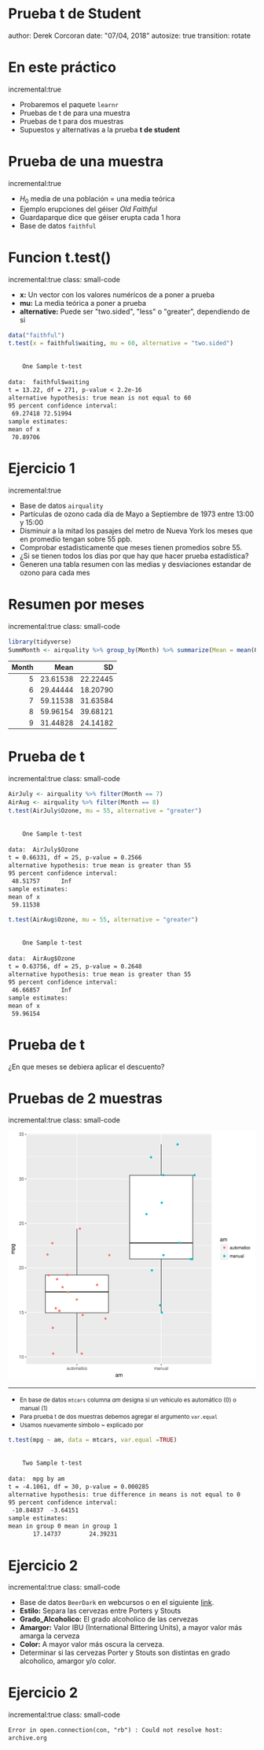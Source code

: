 <style>
.reveal h1, .reveal h2, .reveal h3 {
  word-wrap: normal;
  -moz-hyphens: none;
}
</style>

<style>
.small-code pre code {
  font-size: 1em;
}
</style>

Prueba t de Student
========================================================
author: Derek Corcoran
date: "07/04, 2018"
autosize: true
transition: rotate




En este práctico
========================================================
incremental:true

* Probaremos el paquete `learnr`
* Pruebas de t de para una muestra
* Pruebas de t para dos muestras
* Supuestos y alternativas a la prueba **t de student**

Prueba de una muestra
========================================================
incremental:true

* $H_0$ media de una población = una media teórica 
* Ejemplo erupciones del géiser *Old Faithful*
* Guardaparque dice que géiser erupta cada 1 hora
* Base de datos `faithful`

Funcion t.test()
==============
incremental:true
class: small-code

* **x:** Un vector con los valores numéricos de a poner a prueba
* **mu:** La media teórica a poner a prueba
* **alternative:** Puede ser "two.sided", "less" o "greater", dependiendo de si 


```r
data("faithful")
t.test(x = faithful$waiting, mu = 60, alternative = "two.sided")
```

```

	One Sample t-test

data:  faithful$waiting
t = 13.22, df = 271, p-value < 2.2e-16
alternative hypothesis: true mean is not equal to 60
95 percent confidence interval:
 69.27418 72.51994
sample estimates:
mean of x 
 70.89706 
```

Ejercicio 1
=============
incremental:true

* Base de datos `airquality` 
* Partículas de ozono cada día de Mayo a Septiembre de 1973 entre 13:00 y 15:00
* Disminuir a la mitad los pasajes del metro de Nueva York los meses que en promedio tengan sobre 55 ppb. 
* Comprobar estadisticamente que meses tienen promedios sobre 55.
* ¿Si se tienen todos los días por que hay que hacer prueba estadística?
* Generen una tabla resumen con las medias y desviaciones estandar de ozono para cada mes

Resumen por meses
===========
incremental:true
class: small-code


```r
library(tidyverse)
SummMonth <- airquality %>% group_by(Month) %>% summarize(Mean = mean(Ozone, na.rm = TRUE), SD = sd(Ozone, na.rm = TRUE))
```


| Month|     Mean|       SD|
|-----:|--------:|--------:|
|     5| 23.61538| 22.22445|
|     6| 29.44444| 18.20790|
|     7| 59.11538| 31.63584|
|     8| 59.96154| 39.68121|
|     9| 31.44828| 24.14182|

Prueba de t
===========
incremental:true
class: small-code


```r
AirJuly <- airquality %>% filter(Month == 7)
AirAug <- airquality %>% filter(Month == 8)
t.test(AirJuly$Ozone, mu = 55, alternative = "greater")
```

```

	One Sample t-test

data:  AirJuly$Ozone
t = 0.66331, df = 25, p-value = 0.2566
alternative hypothesis: true mean is greater than 55
95 percent confidence interval:
 48.51757      Inf
sample estimates:
mean of x 
 59.11538 
```

```r
t.test(AirAug$Ozone, mu = 55, alternative = "greater")
```

```

	One Sample t-test

data:  AirAug$Ozone
t = 0.63756, df = 25, p-value = 0.2648
alternative hypothesis: true mean is greater than 55
95 percent confidence interval:
 46.66857      Inf
sample estimates:
mean of x 
 59.96154 
```

Prueba de t
===========

¿En que meses se debiera aplicar el descuento?

Pruebas de 2 muestras
========
incremental:true
class: small-code

![plot of chunk unnamed-chunk-5](Practico5-figure/unnamed-chunk-5-1.png)

***

* <small>En base de datos `mtcars` columna *am* designa si un vehiculo es automático (0) o manual (1)</small> 
* <small>Para prueba t de dos muestras debemos agregar el argumento `var.equal`</small>
* <small>Usamos nuevamente simbolo ~ explicado por</small>


```r
t.test(mpg ~ am, data = mtcars, var.equal =TRUE)
```

```

	Two Sample t-test

data:  mpg by am
t = -4.1061, df = 30, p-value = 0.000285
alternative hypothesis: true difference in means is not equal to 0
95 percent confidence interval:
 -10.84837  -3.64151
sample estimates:
mean in group 0 mean in group 1 
       17.14737        24.39231 
```


Ejercicio 2
===========
incremental:true
class: small-code

* Base de datos `BeerDark` en webcursos o en el siguiente [link](https://archive.org/download/BeerDark/BeerDark.csv). 
* **Estilo:** Separa las cervezas entre Porters y Stouts
* **Grado_Alcoholico:** El grado alcoholico de las cervezas
* **Amargor:** Valor IBU (International Bittering Units), a mayor valor más amarga la cerveza
* **Color:** A mayor valor más oscura la cerveza.
* Determinar si las cervezas Porter y Stouts son distintas en grado alcoholico, amargor y/o color. 

Ejercicio 2
===========
incremental:true
class: small-code
























```
Error in open.connection(con, "rb") : Could not resolve host: archive.org
```

